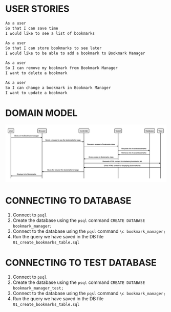 # USER STORIES

```
As a user
So that I can save time
I would like to see a list of bookmarks
```

```
As a user
So that I can store bookmarks to see later
I would like to be able to add a bookmark to Bookmark Manager
```

```
As a user
So I can remove my bookmark from Bookmark Manager
I want to delete a bookmark
```

```
As a user
So I can change a bookmark in Bookmark Manager
I want to update a bookmark
```


# DOMAIN MODEL

![Bookmark manager domain model](https://github.com/just-tam/bookmark_manager/blob/master/images/bookmark-manager-domain-model-for-first-user-story.png?raw=true)

# CONNECTING TO DATABASE

1. Connect to `psql`
2. Create the database using the `psql` command `CREATE DATABASE bookmark_manager;`
3. Connect to the database using the `pqsl` command `\c bookmark_manager;`
4. Run the query we have saved in the DB file `01_create_bookmarks_table.sql`

# CONNECTING TO TEST DATABASE

1. Connect to `psql`
2. Create the database using the `psql` command `CREATE DATABASE bookmark_manager_test;`
3. Connect to the database using the `pqsl` command `\c bookmark_manager;`
4. Run the query we have saved in the DB file `01_create_bookmarks_table.sql`
